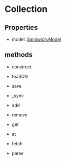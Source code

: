 # Collection

## Properties
* model: [Sandwich.Model](/docs/model.md)

## methods
* construct
* toJSON
* save


* _sync
* add
* remove
* get
* at
* fetch
* parse

